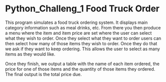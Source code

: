 # Python_Challeng_1 Food Truck Order


This program simulates a food truck ordering system. It displays main category information such as meal drinks, etc. From there you then produce a menu where the item and item price are set where the user can select what they wish to order. Once they select what they want to order users can then select how many of those items they wish to order. Once they do that we ask if they want to keep ordering. This allows the user to select as many items as they would like.

Once they finish, we output a table with the name of each item ordered, the price for one of those items and the quantity of those items they ordered. The final output is the total price due.


